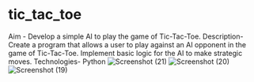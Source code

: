 # tic_tac_toe
Aim -  Develop a simple AI to play the game of Tic-Tac-Toe.  Description- Create a program that allows a user to play against an AI opponent in the game of  Tic-Tac-Toe. Implement basic logic for the AI to make strategic moves.  Technologies- Python 
![Screenshot (21)](https://github.com/nithin8606/tic_tac_toe/assets/85386797/f5d61379-805f-493a-b545-d3564b3d3a86)
![Screenshot (20)](https://github.com/nithin8606/tic_tac_toe/assets/85386797/8318919a-8946-43d9-ac51-baba3cb74439)
![Screenshot (19)](https://github.com/nithin8606/tic_tac_toe/assets/85386797/37567a88-2722-4ec6-a523-1d92f92c9504)
